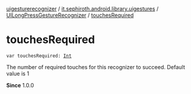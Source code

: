 [uigesturerecognizer](../../index.md) / [it.sephiroth.android.library.uigestures](../index.md) / [UILongPressGestureRecognizer](index.md) / [touchesRequired](./touches-required.md)

# touchesRequired

`var touchesRequired: `[`Int`](https://kotlinlang.org/api/latest/jvm/stdlib/kotlin/-int/index.html)

The number of required touches for this recognizer to succeed.
Default value is 1

**Since**
1.0.0

